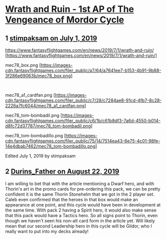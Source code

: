 # [Wrath and Ruin - 1st AP of The Vengeance of Mordor Cycle](https://community.fantasyflightgames.com/topic/296986-wrath-and-ruin-1st-ap-of-the-vengeance-of-mordor-cycle/)

## 1 [stimpaksam on July 1, 2019](https://community.fantasyflightgames.com/topic/296986-wrath-and-ruin-1st-ap-of-the-vengeance-of-mordor-cycle/?do=findComment&comment=3732199)

https://www.fantasyflightgames.com/en/news/2019/7/1/wrath-and-ruin/ [https://www.fantasyflightgames.com/en/news/2019/7/1/wrath-and-ruin/]

mec78_box.png [https://images-cdn.fantasyflightgames.com/filer_public/a7/64/a7641ee7-b153-4b91-9b88-3f286e69063b/mec78_box.png]

 

mec78_a1_cardfan.png [https://images-cdn.fantasyflightgames.com/filer_public/c7/28/c7284ae8-91cd-4fb7-8c28-2226a7fc6044/mec78_a1_cardfan.png]

mec78_tom-bombadil.png [https://images-cdn.fantasyflightgames.com/filer_public/c6/1b/c61b8df3-7a6d-4550-b014-d8fc72d37787/mec78_tom-bombadil.png]

mec78_tom-bombadillo.png [https://images-cdn.fantasyflightgames.com/filer_public/75/14/7514ea43-6e75-4c01-98fe-14e4dbab7462/mec78_tom-bombadillo.png]

Edited July 1, 2019 by stimpaksam

## 2 [Durins_Father on August 22, 2019](https://community.fantasyflightgames.com/topic/296986-wrath-and-ruin-1st-ap-of-the-vengeance-of-mordor-cycle/?do=findComment&comment=3768622)

I am willing to bet that with the article mentioning a Dwarf hero, and with Thorin's art in the promo cards for pre-ordering this pack, we can be pretty confident it is the same Thorin Stonehelm that we got in the 2 player set. Caleb even confirmed that the heroes in that box would make an appearance at one point, and this cycle would have been in development at the same time. With pack 2 having a Spirit hero, it would also make sense that this pack would have a Tactics hero. So all signs point to Thorin, even though we haven't seen his non-alt card form in the article yet.
Will likely mean that our second Leadership hero in this cycle will be Gildor, who I really want to put into my decks already!

